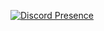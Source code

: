 [![Discord Presence](https://lanyard-profile-readme.vercel.app/api/494912447509954601)](https://discord.com/users/494912447509954601)
[](http://132.226.131.19/users/494912447509954601.png)
